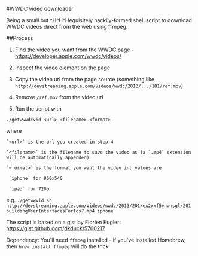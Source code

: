 #WWDC video downloader

Being a small but ^H^H^Hequisitely hackily-formed shell script to download WWDC videos direct from the web using ffmpeg.

##Process

1. Find the video you want from the WWDC page - https://developer.apple.com/wwdc/videos/

2. Inspect the video element on the page

3. Copy the video url from the page source (something like `http://devstreaming.apple.com/videos/wwdc/2013/.../101/ref.mov`)

4. Remove `/ref.mov` from the video url

5. Run the script with

  `./getwwwdcvid <url> <filename> <format>`

  where

    `<url>` is the url you created in step 4

    `<filename>` is the filename to save the video as (a `.mp4` extension will be automatically appended)

    `<format>` is the format you want the video in: values are

     `iphone` for 960x540

     `ipad` for 720p

  e.g. `./getwwvid.sh http://devstreaming.apple.com/videos/wwdc/2013/201xex2xxf5ynwnsgl/201 buildingUserInterfacesForIos7.mp4 iphone`


The script is based on a gist by Florien Kugler: https://gist.github.com/dkduck/5760217

Dependency: You'll need `ffmpeg` installed - if you've installed Homebrew, then `brew install ffmpeg` will do the trick
